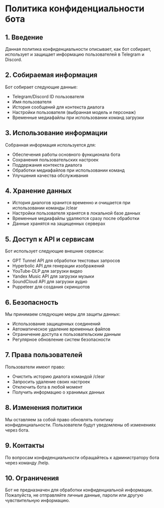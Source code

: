 # Политика конфиденциальности бота

## 1. Введение
Данная политика конфиденциальности описывает, как бот собирает, использует и защищает информацию пользователей в Telegram и Discord.

## 2. Собираемая информация
Бот собирает следующие данные:
- Telegram/Discord ID пользователя
- Имя пользователя
- История сообщений для контекста диалога
- Настройки пользователя (выбранная модель и персонаж)
- Временные медиафайлы при использовании команд загрузки

## 3. Использование информации
Собранная информация используется для:
- Обеспечения работы основного функционала бота
- Сохранения пользовательских настроек
- Поддержания контекста диалога
- Обработки медиафайлов при использовании команд
- Улучшения качества обслуживания

## 4. Хранение данных
- История диалогов хранится временно и очищается при использовании команды /clear
- Настройки пользователя хранятся в локальной базе данных
- Временные медиафайлы удаляются сразу после обработки
- Данные хранятся на защищенных серверах

## 5. Доступ к API и сервисам
Бот использует следующие внешние сервисы:
- GPT Tunnel API для обработки текстовых запросов
- Hyperbolic API для генерации изображений
- YouTube-DLP для загрузки видео
- Yandex Music API для загрузки музыки
- SoundCloud API для загрузки аудио
- Puppeteer для создания скриншотов

## 6. Безопасность
Мы принимаем следующие меры для защиты данных:
- Использование защищенных соединений
- Автоматическое удаление временных файлов
- Ограничение доступа к пользовательским данным
- Регулярное обновление систем безопасности

## 7. Права пользователей
Пользователи имеют право:
- Очистить историю диалога командой /clear
- Запросить удаление своих настроек
- Отключить бота в любой момент
- Получить информацию о хранимых данных

## 8. Изменения политики
Мы оставляем за собой право обновлять политику конфиденциальности. Пользователи будут уведомлены об изменениях через бота.

## 9. Контакты
По вопросам конфиденциальности обращайтесь к администратору бота через команду /help.

## 10. Ограничения
Бот не предназначен для обработки конфиденциальной информации. Пожалуйста, не отправляйте личные данные, пароли или другую чувствительную информацию.
